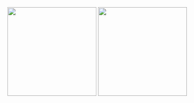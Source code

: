 <a href="https://www.credly.com/badges/acd8e396-c679-443b-baaf-5135dc0934d8"><img src="https://images.credly.com/size/680x680/images/2d84e428-9078-49b6-a804-13c15383d0de/image.png" width="200" height="200"/></a> 
<a href="https://www.credly.com/badges/d4012af6-1c9f-4ca8-aa2a-931c2c3c8e5b"><img src="https://images.credly.com/size/680x680/images/99289602-861e-4929-8277-773e63a2fa6f/image.png" width="200" height="200"/></a> 
